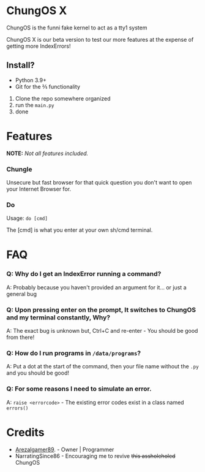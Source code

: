 # ChungOS X



ChungOS is the funni fake kernel to act as a tty1 system

ChungOS X is our beta version to test our more features at the expense of getting more IndexErrors!

## Install?

- Python 3.9+
- Git for the ⅖ functionality

1. Clone the repo somewhere organized
2. run the `main.py`
3. done


# Features
**NOTE:** *Not all features included.*

### Chungle

Unsecure but fast browser for that quick question you don't want to open your Internet Browser for.

### Do

Usage: `do [cmd]`

The [cmd] is what you enter at your own sh/cmd terminal.

# FAQ
### Q: Why do I get an IndexError running a command?
A: Probably because you haven't provided an argument for it... or just a general bug
### Q: Upon pressing enter on the prompt, It switches to ChungOS and my terminal constantly, Why?
A: The exact bug is unknown but, Ctrl+C and re-enter - You should be good from there!
### Q: How do I run programs in `/data/programs`?
A: Put a dot at the start of the command, then your file name without the `.py` and you should be good!
### Q: For some reasons I need to simulate an error.
A: `raise <errorcode>` - The existing error codes exist in a class named `errors()`
# Credits

- [Arezalgamer89](mailto:aradytfa@gmail.com"). - Owner | Programmer
- NarratingSince86 - Encouraging me to revive ~~this assholeholed~~ ChungOS
